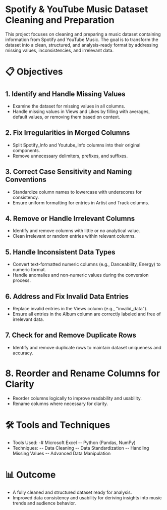# Spotify & YouTube Music Dataset Cleaning and Preparation
This project focuses on cleaning and preparing a music dataset containing information from Spotify and YouTube Music. The goal is to transform the dataset into a clean, structured, and analysis-ready format by addressing missing values, inconsistencies, and irrelevant data.

# 📋 Objectives
## 1. Identify and Handle Missing Values
- Examine the dataset for missing values in all columns.
- Handle missing values in Views and Likes by filling with averages, default values, or removing them based on context.
## 2. Fix Irregularities in Merged Columns
- Split Spotify_Info and Youtube_Info columns into their original components.
- Remove unnecessary delimiters, prefixes, and suffixes.
## 3. Correct Case Sensitivity and Naming Conventions
- Standardize column names to lowercase with underscores for consistency.
- Ensure uniform formatting for entries in Artist and Track columns.
## 4. Remove or Handle Irrelevant Columns
- Identify and remove columns with little or no analytical value.
- Clean irrelevant or random entries within relevant columns.
## 5. Handle Inconsistent Data Types
- Convert text-formatted numeric columns (e.g., Danceability, Energy) to numeric format.
- Handle anomalies and non-numeric values during the conversion process.
## 6. Address and Fix Invalid Data Entries
- Replace invalid entries in the Views column (e.g., "invalid_data").
- Ensure all entries in the Album column are correctly labeled and free of irrelevant data.
## 7. Check for and Remove Duplicate Rows
- Identify and remove duplicate rows to maintain dataset uniqueness and accuracy.
# 8. Reorder and Rename Columns for Clarity
- Reorder columns logically to improve readability and usability.
- Rename columns where necessary for clarity.
# 🛠 Tools and Techniques
- Tools Used:
-# Microsoft Excel
-- Python (Pandas, NumPy)
- Techniques:
-- Data Cleaning
-- Data Standardization
-- Handling Missing Values
-- Advanced Data Manipulation
# 📊 Outcome
- A fully cleaned and structured dataset ready for analysis.
- Improved data consistency and usability for deriving insights into music trends and audience behavior.
